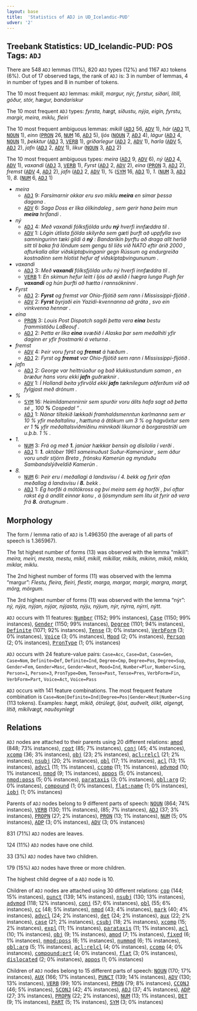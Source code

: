 ```yaml
---
layout: base
title:  'Statistics of ADJ in UD_Icelandic-PUD'
udver: '2'
---
```


## Treebank Statistics: UD_Icelandic-PUD: POS Tags: `ADJ`

There are 548 `ADJ` lemmas (11%), 820 `ADJ` types (12%) and 1167 `ADJ` tokens (6%).
Out of 17 observed tags, the rank of `ADJ` is: 3 in number of lemmas, 4 in number of types and 8 in number of tokens.

The 10 most frequent `ADJ` lemmas: <em>mikill, margur, nýr, fyrstur, síðari, lítill, góður, stór, hægur, bandarískur</em>

The 10 most frequent `ADJ` types:  <em>fyrsta, hægt, síðustu, nýja, eigin, fyrstu, margir, meira, miklu, fleiri</em>

The 10 most frequent ambiguous lemmas: <em>mikill</em> (<tt><a href="is_pud-pos-ADJ.html">ADJ</a></tt> 56, <tt><a href="is_pud-pos-ADV.html">ADV</a></tt> 1), <em>hár</em> (<tt><a href="is_pud-pos-ADJ.html">ADJ</a></tt> 11, <tt><a href="is_pud-pos-NOUN.html">NOUN</a></tt> 1), <em>einn</em> (<tt><a href="is_pud-pos-PRON.html">PRON</a></tt> 26, <tt><a href="is_pud-pos-NUM.html">NUM</a></tt> 16, <tt><a href="is_pud-pos-ADJ.html">ADJ</a></tt> 5), <em>ljós</em> (<tt><a href="is_pud-pos-NOUN.html">NOUN</a></tt> 7, <tt><a href="is_pud-pos-ADJ.html">ADJ</a></tt> 4), <em>lágur</em> (<tt><a href="is_pud-pos-ADJ.html">ADJ</a></tt> 4, <tt><a href="is_pud-pos-NOUN.html">NOUN</a></tt> 1), <em>þekktur</em> (<tt><a href="is_pud-pos-ADJ.html">ADJ</a></tt> 3, <tt><a href="is_pud-pos-VERB.html">VERB</a></tt> 1), <em>gríðarlegur</em> (<tt><a href="is_pud-pos-ADJ.html">ADJ</a></tt> 2, <tt><a href="is_pud-pos-ADV.html">ADV</a></tt> 1), <em>harla</em> (<tt><a href="is_pud-pos-ADV.html">ADV</a></tt> 5, <tt><a href="is_pud-pos-ADJ.html">ADJ</a></tt> 2), <em>jafn</em> (<tt><a href="is_pud-pos-ADJ.html">ADJ</a></tt> 2, <tt><a href="is_pud-pos-ADV.html">ADV</a></tt> 1), <em>líkur</em> (<tt><a href="is_pud-pos-NOUN.html">NOUN</a></tt> 3, <tt><a href="is_pud-pos-ADJ.html">ADJ</a></tt> 2)

The 10 most frequent ambiguous types:  <em>meira</em> (<tt><a href="is_pud-pos-ADJ.html">ADJ</a></tt> 9, <tt><a href="is_pud-pos-ADV.html">ADV</a></tt> 6), <em>ný</em> (<tt><a href="is_pud-pos-ADJ.html">ADJ</a></tt> 4, <tt><a href="is_pud-pos-ADV.html">ADV</a></tt> 1), <em>vaxandi</em> (<tt><a href="is_pud-pos-ADJ.html">ADJ</a></tt> 3, <tt><a href="is_pud-pos-VERB.html">VERB</a></tt> 1), <em>Fyrst</em> (<tt><a href="is_pud-pos-ADJ.html">ADJ</a></tt> 2, <tt><a href="is_pud-pos-ADV.html">ADV</a></tt> 2), <em>eina</em> (<tt><a href="is_pud-pos-PRON.html">PRON</a></tt> 3, <tt><a href="is_pud-pos-ADJ.html">ADJ</a></tt> 2), <em>fremst</em> (<tt><a href="is_pud-pos-ADV.html">ADV</a></tt> 4, <tt><a href="is_pud-pos-ADJ.html">ADJ</a></tt> 2), <em>jafn</em> (<tt><a href="is_pud-pos-ADJ.html">ADJ</a></tt> 2, <tt><a href="is_pud-pos-ADV.html">ADV</a></tt> 1), <em>%</em> (<tt><a href="is_pud-pos-SYM.html">SYM</a></tt> 16, <tt><a href="is_pud-pos-ADJ.html">ADJ</a></tt> 1), <em>1.</em> (<tt><a href="is_pud-pos-NUM.html">NUM</a></tt> 3, <tt><a href="is_pud-pos-ADJ.html">ADJ</a></tt> 1), <em>8.</em> (<tt><a href="is_pud-pos-NUM.html">NUM</a></tt> 6, <tt><a href="is_pud-pos-ADJ.html">ADJ</a></tt> 1)


* <em>meira</em>
  * <tt><a href="is_pud-pos-ADJ.html">ADJ</a></tt> 9: <em>Farsímarnir okkar eru svo miklu <b>meira</b> en símar þessa dagana .</em>
  * <tt><a href="is_pud-pos-ADV.html">ADV</a></tt> 6: <em>Saga Doss er líka ólíkindaleg , sem gerir hana þeim mun <b>meira</b> hrífandi .</em>
* <em>ný</em>
  * <tt><a href="is_pud-pos-ADJ.html">ADJ</a></tt> 4: <em>Með vaxandi fólksfjölda urðu <b>ný</b> hverfi innfæddra til .</em>
  * <tt><a href="is_pud-pos-ADV.html">ADV</a></tt> 1: <em>Lögin útlista fjölda skilyrða sem gæti þurft að uppfylla svo samningurinn tæki gildi á <b>ný</b> : Bandaríkin þyrftu að draga allt herlið sitt til baka frá löndum sem gengu til liðs við NATO eftir árið 2000 , afturkalla allar viðskiptaþvinganir gegn Rússum og endurgreiða kostnaðinn sem hlotist hefur af viðskiptaþvingununum .</em>
* <em>vaxandi</em>
  * <tt><a href="is_pud-pos-ADJ.html">ADJ</a></tt> 3: <em>Með <b>vaxandi</b> fólksfjölda urðu ný hverfi innfæddra til .</em>
  * <tt><a href="is_pud-pos-VERB.html">VERB</a></tt> 1: <em>En skimun hefur leitt í ljós að æxlið í hægra lunga Pugh fer <b>vaxandi</b> og hún þurfti að hætta í rannsókninni .</em>
* <em>Fyrst</em>
  * <tt><a href="is_pud-pos-ADJ.html">ADJ</a></tt> 2: <em><b>Fyrst</b> og fremst var Ohio-fljótið sem rann í Mississippi-fljótið .</em>
  * <tt><a href="is_pud-pos-ADV.html">ADV</a></tt> 2: <em><b>Fyrst</b> byrjaði ein Yazidi-kvennanna að gráta , svo ein vinkvenna hennar .</em>
* <em>eina</em>
  * <tt><a href="is_pud-pos-PRON.html">PRON</a></tt> 3: <em>Louis Post Dispatch sagði þetta vera <b>eina</b> bestu frammistöðu LaBeouf .</em>
  * <tt><a href="is_pud-pos-ADJ.html">ADJ</a></tt> 2: <em>Þetta er líka <b>eina</b> svæðið í Alaska þar sem meðalhiti yfir daginn er yfir frostmarki á veturna .</em>
* <em>fremst</em>
  * <tt><a href="is_pud-pos-ADV.html">ADV</a></tt> 4: <em>Þeir voru fyrst og <b>fremst</b> á hæðum .</em>
  * <tt><a href="is_pud-pos-ADJ.html">ADJ</a></tt> 2: <em>Fyrst og <b>fremst</b> var Ohio-fljótið sem rann í Mississippi-fljótið .</em>
* <em>jafn</em>
  * <tt><a href="is_pud-pos-ADJ.html">ADJ</a></tt> 2: <em>George var heittrúaður og bað klukkustundum saman , en bræður hans voru ekki <b>jafn</b> guðræknir .</em>
  * <tt><a href="is_pud-pos-ADV.html">ADV</a></tt> 1: <em>Í Hollandi beita yfirvöld ekki <b>jafn</b> tæknilegum aðferðum við að fylgjast með drónum .</em>
* <em>%</em>
  * <tt><a href="is_pud-pos-SYM.html">SYM</a></tt> 16: <em>Heimildamennirnir sem spurðir voru álits hafa sagt að þetta sé „ 100 <b>%</b> Cospedal “ .</em>
  * <tt><a href="is_pud-pos-ADJ.html">ADJ</a></tt> 1: <em>Nánar tiltekið lækkaði framhaldsmenntun karlmanna sem er 10 % yfir meðaltalinu , hættuna á átökum um 3 % og hagvöxtur sem er 1 <b>%</b> yfir meðaltalsviðmiðinu minnkaði líkurnar á borgarastríði um u.þ.b. 1 % .</em>
* <em>1.</em>
  * <tt><a href="is_pud-pos-NUM.html">NUM</a></tt> 3: <em>Frá og með <b>1.</b> janúar hækkar bensín og dísilolía í verði .</em>
  * <tt><a href="is_pud-pos-ADJ.html">ADJ</a></tt> 1: <em><b>1.</b> október 1961 sameinuðust Suður-Kamerúnar , sem áður voru undir stjórn Breta , frönsku Kamerún og mynduðu Sambandslýðveldið Kamerún .</em>
* <em>8.</em>
  * <tt><a href="is_pud-pos-NUM.html">NUM</a></tt> 6: <em>Þeir eru í meðallagi á landsvísu í 4. bekk og fyrir ofan meðallag á landsvísu í <b>8.</b> bekk .</em>
  * <tt><a href="is_pud-pos-ADJ.html">ADJ</a></tt> 1: <em>Ég horfði á mótókross og því meira sem ég horfði , því oftar rakst ég á andlit einnar konu , á ljósmyndum sem litu út fyrir að vera frá <b>8.</b> áratugnum .</em>

## Morphology

The form / lemma ratio of `ADJ` is 1.496350 (the average of all parts of speech is 1.365967).

The 1st highest number of forms (13) was observed with the lemma “mikill”: <em>meira, meiri, mesta, mestu, mikil, mikill, mikillar, mikils, mikinn, mikið, mikla, miklar, miklu</em>.

The 2nd highest number of forms (11) was observed with the lemma “margur”: <em>Flestu, fleira, fleiri, flestir, marga, margar, margir, margra, margt, mörg, mörgum</em>.

The 3rd highest number of forms (11) was observed with the lemma “nýr”: <em>ný, nýja, nýjan, nýjar, nýjasta, nýju, nýjum, nýr, nýrra, nýrri, nýtt</em>.

`ADJ` occurs with 11 features: <tt><a href="is_pud-feat-Number.html">Number</a></tt> (1152; 99% instances), <tt><a href="is_pud-feat-Case.html">Case</a></tt> (1150; 99% instances), <tt><a href="is_pud-feat-Gender.html">Gender</a></tt> (1150; 99% instances), <tt><a href="is_pud-feat-Degree.html">Degree</a></tt> (1101; 94% instances), <tt><a href="is_pud-feat-Definite.html">Definite</a></tt> (1071; 92% instances), <tt><a href="is_pud-feat-Tense.html">Tense</a></tt> (3; 0% instances), <tt><a href="is_pud-feat-VerbForm.html">VerbForm</a></tt> (3; 0% instances), <tt><a href="is_pud-feat-Voice.html">Voice</a></tt> (3; 0% instances), <tt><a href="is_pud-feat-Mood.html">Mood</a></tt> (2; 0% instances), <tt><a href="is_pud-feat-Person.html">Person</a></tt> (2; 0% instances), <tt><a href="is_pud-feat-PronType.html">PronType</a></tt> (1; 0% instances)

`ADJ` occurs with 24 feature-value pairs: `Case=Acc`, `Case=Dat`, `Case=Gen`, `Case=Nom`, `Definite=Def`, `Definite=Ind`, `Degree=Cmp`, `Degree=Pos`, `Degree=Sup`, `Gender=Fem`, `Gender=Masc`, `Gender=Neut`, `Mood=Ind`, `Number=Plur`, `Number=Sing`, `Person=1`, `Person=3`, `PronType=Dem`, `Tense=Past`, `Tense=Pres`, `VerbForm=Fin`, `VerbForm=Part`, `Voice=Act`, `Voice=Pass`

`ADJ` occurs with 141 feature combinations.
The most frequent feature combination is `Case=Nom|Definite=Ind|Degree=Pos|Gender=Neut|Number=Sing` (113 tokens).
Examples: <em>hægt, mikið, ótrúlegt, ljóst, auðvelt, ólíkt, algengt, lítið, mikilvægt, nauðsynlegt</em>


## Relations

`ADJ` nodes are attached to their parents using 20 different relations: <tt><a href="is_pud-dep-amod.html">amod</a></tt> (848; 73% instances), <tt><a href="is_pud-dep-root.html">root</a></tt> (85; 7% instances), <tt><a href="is_pud-dep-conj.html">conj</a></tt> (45; 4% instances), <tt><a href="is_pud-dep-xcomp.html">xcomp</a></tt> (36; 3% instances), <tt><a href="is_pud-dep-obj.html">obj</a></tt> (23; 2% instances), <tt><a href="is_pud-dep-acl-relcl.html">acl:relcl</a></tt> (21; 2% instances), <tt><a href="is_pud-dep-nsubj.html">nsubj</a></tt> (20; 2% instances), <tt><a href="is_pud-dep-obl.html">obl</a></tt> (17; 1% instances), <tt><a href="is_pud-dep-acl.html">acl</a></tt> (13; 1% instances), <tt><a href="is_pud-dep-advcl.html">advcl</a></tt> (11; 1% instances), <tt><a href="is_pud-dep-ccomp.html">ccomp</a></tt> (11; 1% instances), <tt><a href="is_pud-dep-advmod.html">advmod</a></tt> (10; 1% instances), <tt><a href="is_pud-dep-nmod.html">nmod</a></tt> (9; 1% instances), <tt><a href="is_pud-dep-appos.html">appos</a></tt> (5; 0% instances), <tt><a href="is_pud-dep-nmod-poss.html">nmod:poss</a></tt> (5; 0% instances), <tt><a href="is_pud-dep-parataxis.html">parataxis</a></tt> (3; 0% instances), <tt><a href="is_pud-dep-obl-arg.html">obl:arg</a></tt> (2; 0% instances), <tt><a href="is_pud-dep-compound.html">compound</a></tt> (1; 0% instances), <tt><a href="is_pud-dep-flat-name.html">flat:name</a></tt> (1; 0% instances), <tt><a href="is_pud-dep-iobj.html">iobj</a></tt> (1; 0% instances)

Parents of `ADJ` nodes belong to 9 different parts of speech: <tt><a href="is_pud-pos-NOUN.html">NOUN</a></tt> (864; 74% instances), <tt><a href="is_pud-pos-VERB.html">VERB</a></tt> (130; 11% instances),  (85; 7% instances), <tt><a href="is_pud-pos-ADJ.html">ADJ</a></tt> (37; 3% instances), <tt><a href="is_pud-pos-PROPN.html">PROPN</a></tt> (27; 2% instances), <tt><a href="is_pud-pos-PRON.html">PRON</a></tt> (13; 1% instances), <tt><a href="is_pud-pos-NUM.html">NUM</a></tt> (5; 0% instances), <tt><a href="is_pud-pos-ADP.html">ADP</a></tt> (3; 0% instances), <tt><a href="is_pud-pos-ADV.html">ADV</a></tt> (3; 0% instances)

831 (71%) `ADJ` nodes are leaves.

124 (11%) `ADJ` nodes have one child.

33 (3%) `ADJ` nodes have two children.

179 (15%) `ADJ` nodes have three or more children.

The highest child degree of a `ADJ` node is 10.

Children of `ADJ` nodes are attached using 30 different relations: <tt><a href="is_pud-dep-cop.html">cop</a></tt> (144; 15% instances), <tt><a href="is_pud-dep-punct.html">punct</a></tt> (139; 14% instances), <tt><a href="is_pud-dep-nsubj.html">nsubj</a></tt> (130; 13% instances), <tt><a href="is_pud-dep-advmod.html">advmod</a></tt> (118; 12% instances), <tt><a href="is_pud-dep-conj.html">conj</a></tt> (57; 6% instances), <tt><a href="is_pud-dep-obl.html">obl</a></tt> (55; 6% instances), <tt><a href="is_pud-dep-cc.html">cc</a></tt> (48; 5% instances), <tt><a href="is_pud-dep-nmod.html">nmod</a></tt> (43; 4% instances), <tt><a href="is_pud-dep-mark.html">mark</a></tt> (40; 4% instances), <tt><a href="is_pud-dep-advcl.html">advcl</a></tt> (24; 2% instances), <tt><a href="is_pud-dep-det.html">det</a></tt> (24; 2% instances), <tt><a href="is_pud-dep-aux.html">aux</a></tt> (22; 2% instances), <tt><a href="is_pud-dep-case.html">case</a></tt> (21; 2% instances), <tt><a href="is_pud-dep-csubj.html">csubj</a></tt> (18; 2% instances), <tt><a href="is_pud-dep-xcomp.html">xcomp</a></tt> (15; 2% instances), <tt><a href="is_pud-dep-expl.html">expl</a></tt> (11; 1% instances), <tt><a href="is_pud-dep-parataxis.html">parataxis</a></tt> (11; 1% instances), <tt><a href="is_pud-dep-acl.html">acl</a></tt> (10; 1% instances), <tt><a href="is_pud-dep-obj.html">obj</a></tt> (9; 1% instances), <tt><a href="is_pud-dep-amod.html">amod</a></tt> (7; 1% instances), <tt><a href="is_pud-dep-fixed.html">fixed</a></tt> (6; 1% instances), <tt><a href="is_pud-dep-nmod-poss.html">nmod:poss</a></tt> (6; 1% instances), <tt><a href="is_pud-dep-nummod.html">nummod</a></tt> (6; 1% instances), <tt><a href="is_pud-dep-obl-arg.html">obl:arg</a></tt> (5; 1% instances), <tt><a href="is_pud-dep-acl-relcl.html">acl:relcl</a></tt> (4; 0% instances), <tt><a href="is_pud-dep-ccomp.html">ccomp</a></tt> (4; 0% instances), <tt><a href="is_pud-dep-compound-prt.html">compound:prt</a></tt> (4; 0% instances), <tt><a href="is_pud-dep-flat.html">flat</a></tt> (3; 0% instances), <tt><a href="is_pud-dep-dislocated.html">dislocated</a></tt> (2; 0% instances), <tt><a href="is_pud-dep-appos.html">appos</a></tt> (1; 0% instances)

Children of `ADJ` nodes belong to 15 different parts of speech: <tt><a href="is_pud-pos-NOUN.html">NOUN</a></tt> (170; 17% instances), <tt><a href="is_pud-pos-AUX.html">AUX</a></tt> (166; 17% instances), <tt><a href="is_pud-pos-PUNCT.html">PUNCT</a></tt> (139; 14% instances), <tt><a href="is_pud-pos-ADV.html">ADV</a></tt> (130; 13% instances), <tt><a href="is_pud-pos-VERB.html">VERB</a></tt> (99; 10% instances), <tt><a href="is_pud-pos-PRON.html">PRON</a></tt> (79; 8% instances), <tt><a href="is_pud-pos-CCONJ.html">CCONJ</a></tt> (46; 5% instances), <tt><a href="is_pud-pos-SCONJ.html">SCONJ</a></tt> (42; 4% instances), <tt><a href="is_pud-pos-ADJ.html">ADJ</a></tt> (37; 4% instances), <tt><a href="is_pud-pos-ADP.html">ADP</a></tt> (27; 3% instances), <tt><a href="is_pud-pos-PROPN.html">PROPN</a></tt> (22; 2% instances), <tt><a href="is_pud-pos-NUM.html">NUM</a></tt> (13; 1% instances), <tt><a href="is_pud-pos-DET.html">DET</a></tt> (9; 1% instances), <tt><a href="is_pud-pos-PART.html">PART</a></tt> (5; 1% instances), <tt><a href="is_pud-pos-SYM.html">SYM</a></tt> (3; 0% instances)

